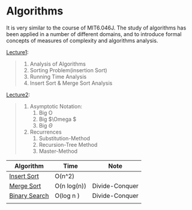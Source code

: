 # Algorithms
It is very similar to the course of MIT6.046J. The study of algorithms has been applied in a number of different  domains, and to introduce formal concepts of measures of complexity and algorithms analysis.

[Lecture1](https://github.com/nothairyyq/Algorithms/blob/main/6.046J%20%20Lec01.pdf): 

> 1.  Analysis of Algorithms
> 2. Sorting Problem(insertion Sort)
> 3. Running Time Analysis
> 4. Insert Sort & Merge Sort Analysis

[Lecture2](https://github.com/nothairyyq/Algorithms/blob/main/6.046J%20%20Lec02.pdf): 

> 1. Asymptotic Notation:
>    1. Big O
>    2. Big $\Omega $
>    3. Big $\Theta$
> 2. Recurrences
>    1. Substitution-Method
>    2. Recursion-Tree Method
>    3. Master-Method



| Algorithm     |  Time    |  Note    |
| ---- | ---- | ---- |
|  [Insert Sort](https://github.com/nothairyyq/Algorithms/blob/main/insertionSort.py)    | O(n^2)      |      |
|  [Merge Sort](https://github.com/nothairyyq/Algorithms/blob/main/mergeSort.py)    | O(n log(n))     |  Divide-Conquer    |
|  [Binary Search](https://github.com/nothairyyq/Algorithms/blob/main/binarySearch)    |  O(log n )    |   Divide-Conquer   |
|      |      |      |
